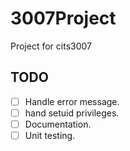 # 3007Project
Project for cits3007

## TODO
- [ ] Handle error message.
- [ ] hand setuid privileges.
- [ ] Documentation.
- [ ] Unit testing.
